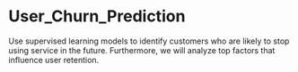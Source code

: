 # User_Churn_Prediction
Use supervised learning models to identify customers who are likely to stop using service in the future. Furthermore, we will analyze top factors that influence user retention.
